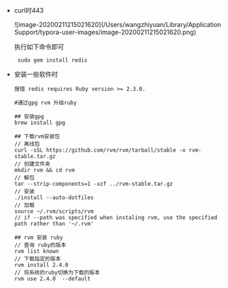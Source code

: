 - curl时443

  ![image-20200211215021620](/Users/wangzhiyuan/Library/Application Support/typora-user-images/image-20200211215021620.png)

  执行如下命令即可

  ```
   sudo gem install redis
  ```

  

- 安装一些软件时

  ```
  报错 redis requires Ruby version >= 2.3.0.
  ```

  ```
  #通过gpg rvm 升级ruby
  
  ## 安装gpg
  brew install gpg
  
  ## 下载rvm安装包
  // 离线包
  curl -sSL https://github.com/rvm/rvm/tarball/stable -o rvm-stable.tar.gz
  // 创建文件夹
  mkdir rvm && cd rvm
  // 解包
  tar --strip-components=1 -xzf ../rvm-stable.tar.gz
  // 安装 
  ./install --auto-dotfiles
  // 加载
  source ~/.rvm/scripts/rvm
  // if --path was specified when instaling rvm, use the specified path rather than '~/.rvm'
  
  ## rvm 安装 ruby
  // 查询 ruby的版本
  rvm list known
  // 下载指定的版本
  rvm install 2.4.0
  // 将系统的ruby切换为下载的版本
  rvm use 2.4.0  --default
  ```

  